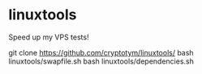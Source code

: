 # linuxtools
Speed up my VPS tests!

git clone https://github.com/cryptotym/linuxtools/
bash linuxtools/swapfile.sh
bash linuxtools/dependencies.sh
